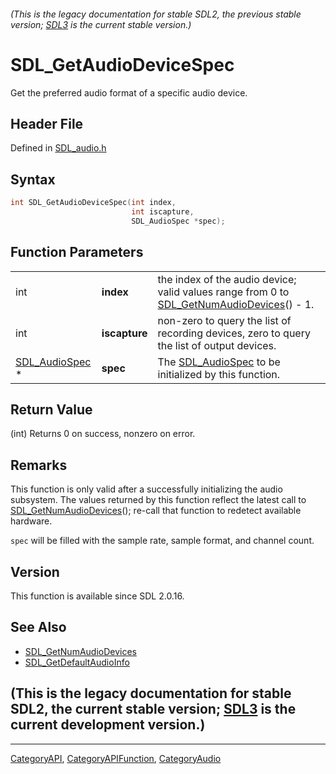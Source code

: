 ###### (This is the legacy documentation for stable SDL2, the previous stable version; [SDL3](https://wiki.libsdl.org/SDL3/) is the current stable version.)
# SDL_GetAudioDeviceSpec

Get the preferred audio format of a specific audio device.

## Header File

Defined in [SDL_audio.h](https://github.com/libsdl-org/SDL/blob/SDL2/include/SDL_audio.h)

## Syntax

```c
int SDL_GetAudioDeviceSpec(int index,
                           int iscapture,
                           SDL_AudioSpec *spec);
```

## Function Parameters

|                                  |               |                                                                                                                     |
| -------------------------------- | ------------- | ------------------------------------------------------------------------------------------------------------------- |
| int                              | **index**     | the index of the audio device; valid values range from 0 to [SDL_GetNumAudioDevices](SDL_GetNumAudioDevices)() - 1. |
| int                              | **iscapture** | non-zero to query the list of recording devices, zero to query the list of output devices.                          |
| [SDL_AudioSpec](SDL_AudioSpec) * | **spec**      | The [SDL_AudioSpec](SDL_AudioSpec) to be initialized by this function.                                              |

## Return Value

(int) Returns 0 on success, nonzero on error.

## Remarks

This function is only valid after a successfully initializing the audio
subsystem. The values returned by this function reflect the latest call to
[SDL_GetNumAudioDevices](SDL_GetNumAudioDevices)(); re-call that function
to redetect available hardware.

`spec` will be filled with the sample rate, sample format, and channel
count.

## Version

This function is available since SDL 2.0.16.

## See Also

- [SDL_GetNumAudioDevices](SDL_GetNumAudioDevices)
- [SDL_GetDefaultAudioInfo](SDL_GetDefaultAudioInfo)


## (This is the legacy documentation for stable SDL2, the current stable version; [SDL3](https://wiki.libsdl.org/SDL3/) is the current development version.)



----
[CategoryAPI](CategoryAPI), [CategoryAPIFunction](CategoryAPIFunction), [CategoryAudio](CategoryAudio)

